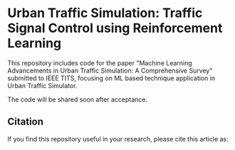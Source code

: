# Urban Traffic Simulation: Traffic Signal Control using Reinforcement Learning
This repository includes code for the paper "Machine Learning Advancements in Urban Traffic Simulation: A Comprehensive Survey" submitted to IEEE TITS, focusing on ML based technique application in Urban Traffic Simulator.

The code will be shared soon after acceptance.

## Citation
If you find this repository useful in your research, please cite this article as:  
